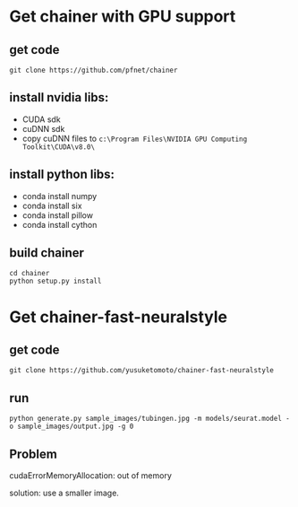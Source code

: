 # Get chainer with GPU support

## get code
```
git clone https://github.com/pfnet/chainer
```

## install nvidia libs:
* CUDA sdk
* cuDNN sdk
* copy cuDNN files to `c:\Program Files\NVIDIA GPU Computing Toolkit\CUDA\v8.0\`

## install python libs:
* conda install numpy
* conda install six
* conda install pillow
* conda install cython

## build chainer
```
cd chainer
python setup.py	install
```

# Get chainer-fast-neuralstyle

## get code
```
git clone https://github.com/yusuketomoto/chainer-fast-neuralstyle
```

## run
```
python generate.py sample_images/tubingen.jpg -m models/seurat.model -o sample_images/output.jpg -g 0
```

## Problem

cudaErrorMemoryAllocation: out of memory

solution: use a smaller image.


